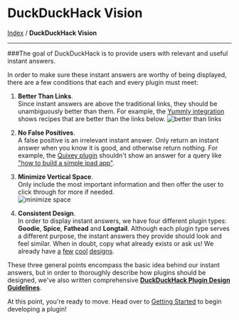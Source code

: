 # DuckDuckHack Vision
[Index](https://github.com/duckduckgo/duckduckgo#index) / **DuckDuckHack Vision**

---

###The goal of DuckDuckHack is to provide users with relevant and useful instant answers.

In order to make sure these instant answers are worthy of being displayed, there are a few conditions that each and every plugin must meet:

1. **Better Than Links**.  
    Since instant answers are above the traditional links, they should be unambiguously better than them. For example, the [Yummly integration](https://ddg.gg/?q=garlic+steak+recipe) shows recipes that are better than the links below.
    ![better than links](https://s3.amazonaws.com/ddg-assets/docs/better_than_links.png)

2. **No False Positives**.  
    A false positive is an irrelevant instant answer. Only return an instant answer when you know it is good, and otherwise return nothing. For example, the [Quixey plugin](http://ddg.gg/?q=flight+search+app) shouldn't show an answer for a query like ["how to build a simple ipad app"](https://duckduckgo.com/?q=how+to+build+a+simple+ipad+app).

3. **Minimize Vertical Space**.  
     Only include the most important information and then offer the user to click through for more if needed.  
    ![minimize space](https://s3.amazonaws.com/ddg-assets/docs/minimize_space.png)

4. **Consistent Design**.  
    In order to display instant answers, we have four different plugin types: **Goodie**, **Spice**, **Fathead** and **Longtail**. Although each plugin type serves a different purpose, the instant answers they provide should look and feel similar. When in doubt, copy what already exists or ask us! We already have [a](https://duckduckgo.com/?q=garlic+steak+recipe) [few](https://duckduckgo.com/?q=flight+tracking+apps) [cool](https://duckduckgo.com/?q=movies) [designs](https://duckduckgo.com/?q=khan+calculus).

<!-- 
* **Readable Answers**.  If textual, create sentences or short statements that users can actually read. 
![readable answer](https://s3.amazonaws.com/ddg-assets/docs/readable.png)
-->

These three general points encompass the basic idea behind our instant answers, but in order to thoroughly describe how plugins should be designed, we've also written comprehensive [**DuckDuckHack Plugin Design Guidelines**](https://github.com/duckduckgo/DuckDuckGo-Documentation/blob/master/DuckDuckHack/Styleguide/design_styleguide.md).

At this point, you're ready to move. Head over to [Getting Started](/documentation/getting_started.md) to begin developing a plugin!
